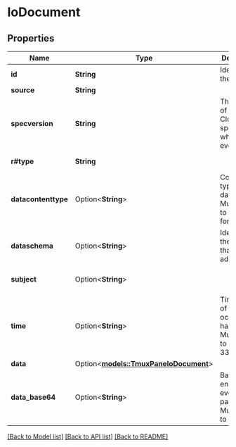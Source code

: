 # IoDocument

## Properties

Name | Type | Description | Notes
------------ | ------------- | ------------- | -------------
**id** | **String** | Identifies the event. | 
**source** | **String** |  | 
**specversion** | **String** | The version of the CloudEvents specification which the event uses. | 
**r#type** | **String** |  | [default to IoDocument]
**datacontenttype** | Option<**String**> | Content type of the data value. Must adhere to RFC 2046 format. | [optional]
**dataschema** | Option<**String**> | Identifies the schema that data adheres to. | [optional]
**subject** | Option<**String**> |  | [optional][default to IoDocument]
**time** | Option<**String**> | Timestamp of when the occurrence happened. Must adhere to RFC 3339. | [optional]
**data** | Option<[**models::TmuxPaneIoDocument**](TmuxPaneIoDocument.md)> |  | [optional]
**data_base64** | Option<**String**> | Base64 encoded event payload. Must adhere to RFC4648. | [optional]

[[Back to Model list]](../README.md#documentation-for-models) [[Back to API list]](../README.md#documentation-for-api-endpoints) [[Back to README]](../README.md)



